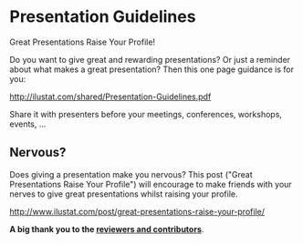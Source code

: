# Presentation Guidelines

Great Presentations Raise Your Profile!

Do you want to give great and rewarding presentations? Or just a reminder 
about what makes a great presentation? Then this one page guidance is for you:

http://ilustat.com/shared/Presentation-Guidelines.pdf

Share it with presenters before your meetings, conferences, workshops, events, ...


## Nervous?

Does giving a presentation make you nervous? This post ("Great Presentations Raise Your Profile") will encourage to make friends with your nerves to give great presentations whilst raising your profile.

http://www.ilustat.com/post/great-presentations-raise-your-profile/



**A big thank you to the [reviewers and contributors](https://github.com/saghirb/Presentation-Guidelines-EN/Contributors.md)**.
